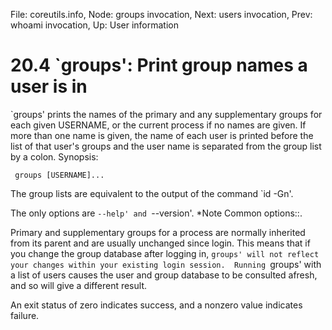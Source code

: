 File: coreutils.info,  Node: groups invocation,  Next: users invocation,  Prev: whoami invocation,  Up: User information

20.4 `groups': Print group names a user is in
=============================================

`groups' prints the names of the primary and any supplementary groups
for each given USERNAME, or the current process if no names are given.
If more than one name is given, the name of each user is printed before
the list of that user's groups and the user name is separated from the
group list by a colon.  Synopsis:

     groups [USERNAME]...

   The group lists are equivalent to the output of the command `id -Gn'.

   The only options are `--help' and `--version'.  *Note Common
options::.

   Primary and supplementary groups for a process are normally inherited
from its parent and are usually unchanged since login.  This means that
if you change the group database after logging in, `groups' will not
reflect your changes within your existing login session.  Running
`groups' with a list of users causes the user and group database to be
consulted afresh, and so will give a different result.

   An exit status of zero indicates success, and a nonzero value
indicates failure.

